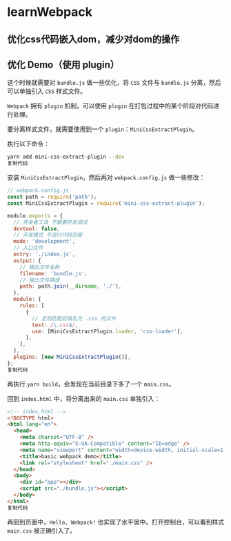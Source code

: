 # learnWebpack

## 优化css代码嵌入dom，减少对dom的操作

## 优化 Demo（使用 plugin）

这个时候就需要对 `bundle.js` 做一些优化，将 `CSS` 文件与 `bundle.js` 分离，然后可以单独引入 `CSS` 样式文件。

`Webpack` 拥有 `plugin` 机制，可以使用 `plugin` 在打包过程中的某个阶段对代码进行处理。

要分离样式文件，就需要使用到一个 `plugin`：`MiniCssExtractPlugin`。

执行以下命令：

```bash
yarn add mini-css-extract-plugin --dev
复制代码
```

安装 `MiniCssExtractPlugin`，然后再对 `webpack.config.js` 做一些修改：

```js
// webpack.config.js
const path = require('path');
const MiniCssExtractPlugin = require('mini-css-extract-plugin');

module.exports = {
  // 开发者工具 不需要开发调试
  devtool: false,
  // 开发模式 不进行代码压缩
  mode: 'development',
  // 入口文件
  entry: './index.js',
  output: {
    // 输出文件名称
    filename: 'bundle.js',
    // 输出文件路径
    path: path.join(__dirname, './'),
  },
  module: {
    rules: [
      {
        // 正则匹配后缀名为 .css 的文件
        test: /\.css$/,
        use: [MiniCssExtractPlugin.loader, 'css-loader'],
      },
    ],
  },
  plugins: [new MiniCssExtractPlugin()],
};
复制代码
```

再执行 `yarn build`，会发现在当前目录下多了一个 `main.css`。

回到 `index.html` 中，将分离出来的 `main.css` 单独引入：

```html
<!-- index.html -->
<!DOCTYPE html>
<html lang="en">
  <head>
    <meta charset="UTF-8" />
    <meta http-equiv="X-UA-Compatible" content="IE=edge" />
    <meta name="viewport" content="width=device-width, initial-scale=1.0" />
    <title>basic webpack demo</title>
    <link rel="stylesheet" href="./main.css" />
  </head>
  <body>
    <div id="app"></div>
    <script src="./bundle.js"></script>
  </body>
</html>
复制代码
```

再回到页面中，`Hello, Webpack!` 也实现了水平居中。打开控制台，可以看到样式 `main.css` 被正确引入了。